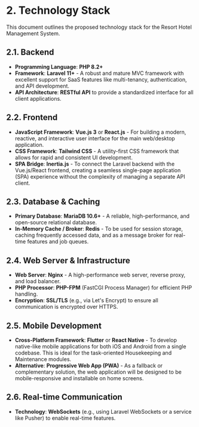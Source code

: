 # 2. Technology Stack

This document outlines the proposed technology stack for the Resort Hotel Management System.

## 2.1. Backend
-   **Programming Language**: **PHP 8.2+**
-   **Framework**: **Laravel 11+** - A robust and mature MVC framework with excellent support for SaaS features like multi-tenancy, authentication, and API development.
-   **API Architecture**: **RESTful API** to provide a standardized interface for all client applications.

## 2.2. Frontend
-   **JavaScript Framework**: **Vue.js 3** or **React.js** - For building a modern, reactive, and interactive user interface for the main web/desktop application.
-   **CSS Framework**: **Tailwind CSS** - A utility-first CSS framework that allows for rapid and consistent UI development.
-   **SPA Bridge**: **Inertia.js** - To connect the Laravel backend with the Vue.js/React frontend, creating a seamless single-page application (SPA) experience without the complexity of managing a separate API client.

## 2.3. Database & Caching
-   **Primary Database**: **MariaDB 10.6+** - A reliable, high-performance, and open-source relational database.
-   **In-Memory Cache / Broker**: **Redis** - To be used for session storage, caching frequently accessed data, and as a message broker for real-time features and job queues.

## 2.4. Web Server & Infrastructure
-   **Web Server**: **Nginx** - A high-performance web server, reverse proxy, and load balancer.
-   **PHP Processor**: **PHP-FPM** (FastCGI Process Manager) for efficient PHP handling.
-   **Encryption**: **SSL/TLS** (e.g., via Let's Encrypt) to ensure all communication is encrypted over HTTPS.

## 2.5. Mobile Development
-   **Cross-Platform Framework**: **Flutter** or **React Native** - To develop native-like mobile applications for both iOS and Android from a single codebase. This is ideal for the task-oriented Housekeeping and Maintenance modules.
-   **Alternative**: **Progressive Web App (PWA)** - As a fallback or complementary solution, the web application will be designed to be mobile-responsive and installable on home screens.

## 2.6. Real-time Communication
-   **Technology**: **WebSockets** (e.g., using Laravel WebSockets or a service like Pusher) to enable real-time features.
